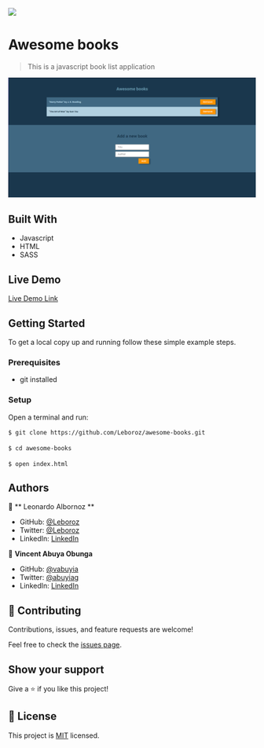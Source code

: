 ![](https://img.shields.io/badge/Microverse-blueviolet)

# Awesome books

> This is a javascript book list application

![screenshot](./app-screenshot.png)

## Built With

- Javascript
- HTML
- SASS

## Live Demo

[Live Demo Link](https://leboroz.github.io/awesome-books/)

## Getting Started


To get a local copy up and running follow these simple example steps.

### Prerequisites
- git installed
### Setup
Open a terminal and run:
```
$ git clone https://github.com/Leboroz/awesome-books.git

$ cd awesome-books

$ open index.html
```
## Authors

👤 ** Leonardo Albornoz **

- GitHub: [@Leboroz](https://github.com/leboroz)
- Twitter: [@Leboroz](https://twitter.com/leboroz)
- LinkedIn: [LinkedIn](https://www.linkedin.com/in/leonardo-albornoz-216784198/)

👤 **Vincent Abuya Obunga**

- GitHub: [@vabuyia](https://github.com/vabuyia)
- Twitter: [@abuyiag](https://twitter.com/abuyiag)
- LinkedIn: [LinkedIn](https://linkedin.com/in/vincent-abuya-a1940555)

## 🤝 Contributing

Contributions, issues, and feature requests are welcome!

Feel free to check the [issues page](https://github.com/Leboroz/awesome-books/issues).

## Show your support

Give a ⭐️ if you like this project!

## 📝 License

This project is [MIT](./MIT.md) licensed.
